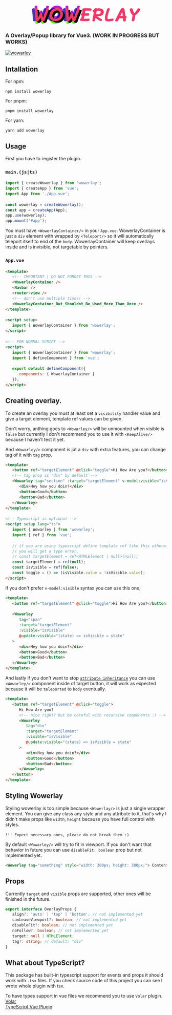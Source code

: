 <p align="center">
   <img src="md/wowerlay.png">
</p>

### A Overlay/Popup library for Vue3. (WORK IN PROGRESS BUT WORKS)

[![wowarley](https://img.shields.io/npm/v/wowerlay)](https://npmjs.com/package/wowerlay)

## Intallation

For npm:

```
npm install wowerlay
```

For pnpm:

```
pnpm install wowerlay
```

For yarn:

```
yarn add wowerlay
```

## Usage

First you have to register the plugin.

### `main.(js|ts)`

```ts
import { createWowerlay } from 'wowerlay';
import { createApp } from 'vue';
import App from './App.vue';

const wowerlay = createWowerlay();
const app = createApp(App);
app.use(wowerlay);
app.mount('#app');
```

You must have `<WowerlayContainer/>` in your `App.vue`. WowerlayContainer is just a `div` element with wrapped by `<Teleport/>` so it will automatically teleport itself to end of the `body`. WowerlayContainer will keep overlays inside and is invisible, not targetable by pointers.

### `App.vue`

```html
<template>
   <!-- IMPORTANT | DO NOT FORGET THIS -->
   <WowerlayContainer />
   <Navbar />
   <router-view />
   <!-- don't use multiple times! -->
   <WowerlayContainer_But_Shouldnt_Be_Used_More_Than_Once />
</template>

<script setup>
   import { WowerlayContainer } from 'wowerlay';
</script>

<!-- FOR NORMAL SCRIPT -->
<script>
   import { WowerlayContainer } from 'wowerlay';
   import { defineComponent } from 'vue';

   export default defineComponent({
      components: { WowerlayContainer }
   });
</script>
```

## Creating overlay.

To create an overlay you must at least set a `visibility` handler value and give a target element, template ref values can be given.

Don't worry, anthing goes to `<Wowarley/>` will be unmounted when visible is `false` but currently I don't recommend you to use it with `<KeepAlive/>` because I haven't test it yet.

And `<Wowarley/>` component is jut a `div` with extra features, you can change tag of it with `tag` prop.

```html
<template>
   <button ref="targetElement" @click="toggle">Hi How Are you?</button>
   <!-- tag prop is "div" by default -->
   <Wowarley tag="section" :target="targetElement" v-model:visible="isVisible">
      <div>Hey how you doin?</div>
      <button>Good</button>
      <button>Bad</button>
   </Wowarley>
</template>

<!-- Typescript is optional -->
<script setup lang="ts">
   import { Wowarley } from 'wowarley';
   import { ref } from 'vue';

   // if you are using typescript define template ref like this otherwise
   // you will get a type error.
   // const targetElement = ref<HTMLElement | null>(null);
   const targetElement = ref(null);
   const isVisible = ref(false);
   const toggle = () => (isVisible.value = !isVisible.value);
</script>
```

If you don't prefer `v-model:visible` syntax you can use this one;

```html
<template>
   <button ref="targetElement" @click="toggle">Hi How Are you?</button>

   <Wowarley
      tag="span"
      :target="targetElement"
      :visible="isVisible"
      @update:visible="(state) => isVisible = state"
   >
      <div>Hey how you doin?</div>
      <button>Good</button>
      <button>Bad</button>
   </Wowarley>
</template>
```

And lastly if you don't want to stop [`attribute inheritance`](https://v3.vuejs.org/guide/component-attrs.html#attribute-inheritance) you can use
`<Wowarley/>` component inside of target button, it will work as expected because it will be `teleported` to `body` eventually.

```html
<template>
   <button ref="targetElement" @click="toggle">
      Hi How Are you?
      <!-- nice right? but be careful with recursive components :) -->
      <Wowarley
         tag="div"
         :target="targetElement"
         :visible="isVisible"
         @update:visible="(state) => isVisible = state"
      >
         <div>Hey how you doin?</div>
         <button>Good</button>
         <button>Bad</button>
      </Wowarley>
   </button>
</template>
```

## Styling Wowerlay

Styling wowerlay is too simple because `<Wowerlay/>` is just a single wrapper element. You can give any class any style and any attribute to it, that's why I didn't make props like `width`, `height` because you have full control with styles.

`!!! Expect necessary ones, please do not break them :)`

By default `<Wowarley/>` will try to fit in viewport. If you don't want that behavior in future you can use `disableFit: boolean` prop but not implemented yet.

```html
<Wowerlay tag="something" style="width: 300px; height: 300px;"> Content Goes Here </Wowerlay>
```

## Props

Currently `target` and `visible` props are supported, other ones will be finished in the future.

```ts
export interface OverlayProps {
   align?: 'auto' | 'top' | 'bottom'; // not implemented yet
   canLeaveViewport?: boolean; // not implemented yet
   disableFit?: boolean; // not implemented yet
   noFollow?: boolean; // not implemented yet
   target: null | HTMLElement;
   tag?: string; // default: "div"
}
```

## What about TypeScript?

This package has built-in typescript support for events and props it should work with `.tsx` files. If you check source code of this project you can see I wrote whole plugin with tsx.

To have types support in vue files we recommend you to use `Volar` plugin. <br>
[Volar](https://marketplace.visualstudio.com/items?itemName=johnsoncodehk.volar) <br>
[TypeScript Vue Plugin](https://marketplace.visualstudio.com/items?itemName=johnsoncodehk.vscode-typescript-vue-plugin)
